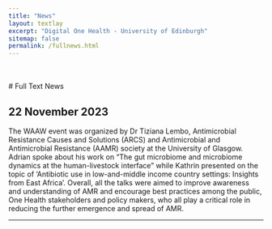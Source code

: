 ```yaml
---
title: "News"
layout: textlay
excerpt: "Digital One Health - University of Edinburgh"
sitemap: false
permalink: /fullnews.html
---
```



<br>
<br>
# Full Text News


## <a name="20231122"></a>22 November 2023

The WAAW event was organized by Dr Tiziana Lembo, Antimicrobial Resistance Causes and Solutions (ARCS) and Antimicrobial and Antimicrobial Resistance (AAMR) society at the University of Glasgow. Adrian spoke about his work on “The gut microbiome and microbiome dynamics at the human-livestock interface” while Kathrin presented on the topic of ‘Antibiotic use in low-and-middle income country settings: Insights from East Africa’. Overall, all the talks were aimed to improve awareness and understanding of AMR and encourage best practices among the public, One Health stakeholders and policy makers, who all play a critical role in reducing the further emergence and spread of AMR.



---